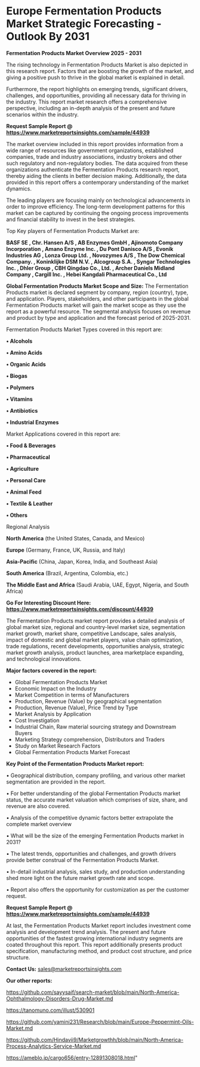 # Europe Fermentation Products Market Strategic Forecasting - Outlook By 2031

<Strong> Fermentation Products Market Overview 2025 - 2031</strong>

The rising technology in Fermentation Products Market is also depicted in this research report. Factors that are boosting the growth of the market, and giving a positive push to thrive in the global market is explained in detail.

Furthermore, the report highlights on emerging trends, significant drivers, challenges, and opportunities, providing all necessary data for thriving in the industry. This report market research offers a comprehensive perspective, including an in-depth analysis of the present and future scenarios within the industry.

<strong>Request Sample Report @ <a href=https://www.marketreportsinsights.com/sample/44939>https://www.marketreportsinsights.com/sample/44939</a></strong>

The market overview included in this report provides information from a wide range of resources like government organizations, established companies, trade and industry associations, industry brokers and other such regulatory and non-regulatory bodies. The data acquired from these organizations authenticate the Fermentation Products research report, thereby aiding the clients in better decision making. Additionally, the data provided in this report offers a contemporary understanding of the market dynamics.

The leading players are focusing mainly on technological advancements in order to improve efficiency. The long-term development patterns for this market can be captured by continuing the ongoing process improvements and financial stability to invest in the best strategies.

Top Key players of Fermentation Products Market are:

<strong>BASF SE , Chr. Hansen A/S , AB Enzymes GmbH , Ajinomoto Company Incorporation , Amano Enzyme Inc. , Du Pont Danisco A/S , Evonik Industries AG , Lonza Group Ltd. , Novozymes A/S , The Dow Chemical Company. , Koninklijke DSM N.V. , Alcogroup S.A. , Syngar Technologies Inc. , Dhler Group , CBH Qingdao Co., Ltd. , Archer Daniels Midland Company , Cargill Inc. , Hebei Kangdali Pharmaceutical Co., Ltd</strong>

<strong><b>Global Fermentation Products Market Scope and Size:</b></strong>
The Fermentation Products market is declared segment by company, region (country), type, and application. Players, stakeholders, and other participants in the global Fermentation Products market will gain the market scope as they use the report as a powerful resource. The segmental analysis focuses on revenue and product by type and application and the forecast period of 2025-2031.

Fermentation Products Market Types covered in this report are:

<strong>•  Alcohols 

•  Amino Acids 

•  Organic Acids 

•  Biogas 

•  Polymers 

•  Vitamins 

•  Antibiotics 

•  Industrial Enzymes</strong>

Market Applications covered in this report are:

<strong>•  Food & Beverages 

•  Pharmaceutical 

•  Agriculture 

•  Personal Care 

•  Animal Feed 

•  Textile & Leather 

•  Others</strong> 

Regional Analysis

<strong>North America</strong> (the United States, Canada, and Mexico)

<strong>Europe</strong> (Germany, France, UK, Russia, and Italy)

<strong>Asia-Pacific</strong> (China, Japan, Korea, India, and Southeast Asia)

<strong>South America</strong> (Brazil, Argentina, Colombia, etc.)

<strong>The Middle East and Africa</strong> (Saudi Arabia, UAE, Egypt, Nigeria, and South Africa)

<strong>Go For Interesting Discount Here: <a href=https://www.marketreportsinsights.com/discount/44939>https://www.marketreportsinsights.com/discount/44939</a></strong>

The Fermentation Products market report provides a detailed analysis of global market size, regional and country-level market size, segmentation market growth, market share, competitive Landscape, sales analysis, impact of domestic and global market players, value chain optimization, trade regulations, recent developments, opportunities analysis, strategic market growth analysis, product launches, area marketplace expanding, and technological innovations.

<strong><b>Major factors covered in the report:</b></strong>
<ul>
  <li>Global Fermentation Products Market </li>
  <li>Economic Impact on the Industry</li>
  <li>Market Competition in terms of Manufacturers</li>
  <li>Production, Revenue (Value) by geographical segmentation</li>
  <li>Production, Revenue (Value), Price Trend by Type</li>
  <li>Market Analysis by Application</li>
  <li>Cost Investigation</li>
  <li>Industrial Chain, Raw material sourcing strategy and Downstream Buyers</li>
  <li>Marketing Strategy comprehension, Distributors and Traders</li>
  <li>Study on Market Research Factors</li>
  <li>Global Fermentation Products Market Forecast</li>
</ul>

<strong><b>Key Point of the Fermentation Products Market report:</b></strong>

• Geographical distribution, company profiling, and various other market segmentation are provided in the report.

• For better understanding of the global Fermentation Products market status, the accurate market valuation which comprises of size, share, and revenue are also covered.

• Analysis of the competitive dynamic factors better extrapolate the complete market overview

• What will be the size of the emerging Fermentation Products market in 2031?

• The latest trends, opportunities and challenges, and growth drivers provide better construal of the Fermentation Products Market.

• In-detail industrial analysis, sales study, and production understanding shed more light on the future market growth rate and scope.

• Report also offers the opportunity for customization as per the customer request.

<strong>Request Sample Report @ <a href=https://www.marketreportsinsights.com/sample/44939>https://www.marketreportsinsights.com/sample/44939</a></strong>

At last, the Fermentation Products Market report includes investment come analysis and development trend analysis. The present and future opportunities of the fastest growing international industry segments are coated throughout this report. This report additionally presents product specification, manufacturing method, and product cost structure, and price structure.

<strong>Contact Us:</strong>
sales@marketreportsinsights.com

<strong>Our other reports:</strong>

<a href=https://github.com/sayysaif/search-market/blob/main/North-America-Ophthalmology-Disorders-Drug-Market.md>https://github.com/sayysaif/search-market/blob/main/North-America-Ophthalmology-Disorders-Drug-Market.md</a>

<a href=https://tanomuno.com/illust/530901>https://tanomuno.com/illust/530901</a>

<a href=https://github.com/yamini231/Research/blob/main/Europe-Peppermint-Oils-Market.md>https://github.com/yamini231/Research/blob/main/Europe-Peppermint-Oils-Market.md</a>

<a href=https://github.com/Hindavii9/Marketgrowthh/blob/main/North-America-Process-Analytics-Service-Market.md>https://github.com/Hindavii9/Marketgrowthh/blob/main/North-America-Process-Analytics-Service-Market.md</a>

<a href=https://ameblo.jp/cargo656/entry-12891308018.html>https://ameblo.jp/cargo656/entry-12891308018.html</a>"
